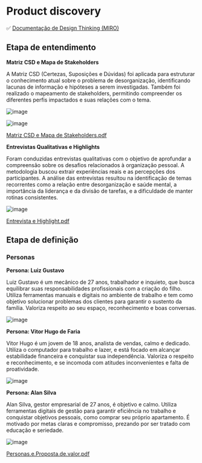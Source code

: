 # Product discovery



✅ [Documentação de Design Thinking (MIRO)](files/processo-dt.pdf)

## Etapa de entendimento

**Matriz CSD e Mapa de Stakeholders**

A Matriz CSD (Certezas, Suposições e Dúvidas) foi aplicada para estruturar o conhecimento atual sobre o problema de desorganização, identificando lacunas de informação e hipóteses a serem investigadas. Também foi realizado o mapeamento de stakeholders, permitindo compreender os diferentes perfis impactados e suas relações com o tema.

![image](https://github.com/user-attachments/assets/5bf6e501-dc48-4544-b950-c87bb6d94bf1)

![image](https://github.com/user-attachments/assets/9cd18131-157d-4571-a451-abec702d19be)

[Matriz CSD e Mapa de Stakeholders.pdf](https://github.com/user-attachments/files/20612013/Matriz.CSD.e.Mapa.de.Stakeholders.pdf)

**Entrevistas Qualitativas e Highlights**

Foram conduzidas entrevistas qualitativas com o objetivo de aprofundar a compreensão sobre os desafios relacionados à organização pessoal. A metodologia buscou extrair experiências reais e as percepções dos participantes. A análise das entrevistas resultou na identificação de temas recorrentes como a relação entre desorganização e saúde mental, a importância da liderança e da divisão de tarefas, e a dificuldade de manter rotinas consistentes.

![image](https://github.com/user-attachments/assets/22b81674-78c1-4576-85f2-1a872225f9b2)

[Entrevista e Highlight.pdf](https://github.com/user-attachments/files/20611960/Entrevista.e.Highlight.pdf)


## Etapa de definição

### Personas

**Persona: Luiz Gustavo**

Luiz Gustavo é um mecânico de 27 anos, trabalhador e inquieto, que busca equilibrar suas responsabilidades profissionais com a criação do filho. Utiliza ferramentas manuais e digitais no ambiente de trabalho e tem como objetivo solucionar problemas dos clientes para garantir o sustento da família. Valoriza respeito ao seu espaço, reconhecimento e boas conversas.

![image](https://github.com/user-attachments/assets/07748abf-fc90-4751-8608-c5ac3fe28eaa)

**Persona: Vitor Hugo de Faria**

Vitor Hugo é um jovem de 18 anos, analista de vendas, calmo e dedicado. Utiliza o computador para trabalho e lazer, e está focado em alcançar estabilidade financeira e conquistar sua independência. Valoriza o respeito e reconhecimento, e se incomoda com atitudes inconvenientes e falta de proatividade.

![image](https://github.com/user-attachments/assets/ccd937ca-68ed-4d6f-85e8-4c132b1f64a5)

**Persona: Alan Silva**

Alan Silva, gestor empresarial de 27 anos, é objetivo e calmo. Utiliza ferramentas digitais de gestão para garantir eficiência no trabalho e conquistar objetivos pessoais, como comprar seu próprio apartamento. É motivado por metas claras e compromisso, prezando por ser tratado com educação e seriedade.

![image](https://github.com/user-attachments/assets/78fbb5cb-5ca4-4990-9658-be799b77d2d0)

[Personas.e.Proposta.de.valor.pdf](https://github.com/user-attachments/files/20611874/Personas.e.Proposta.de.valor.pdf)


